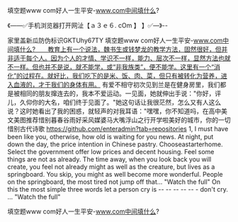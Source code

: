 填空题www com好人一生平安-www.com中间填什么?

《——✅手机浏览器打开网沚【ａ３ｅ６. cOm 】 】✅—》--

家里盖新瓜防伪标识GKTUhy67TY
填空题www com好人一生平安-www.com中间填什么?　　教育上有一个说法，魏书生或钱梦龙的教学方法，固然很好，但并非适于每个人。因为个人的才情、学识不一样，能力、层次不一样，显然方法也就不一样。但也并不是说，就不能学，或“非我族类”，便不能学。这里有一个“消化”的过程在。就好比，我们吃下的是米、饭、肉、菜，但只有被转化为营养，进入血液的，才于我们的身体有用。
有爱不相守初次见到兰是在健身房里，我们都是被相同的朋友撺连去的，我本不爱运动。一见面，她就伸出手说："你好，评儿，久仰你的大名，咱们终于见面了。"她这句话让我很茫然，怎么又有人这么说？这时她看出了我的困惑，就轻声的对我耳语："嘿嘿，你不知道吗，在高中美文美图推荐惜别暮春谷雨好采风媒婆马大嘴浮山之行开学啦美好的城市，你的一切惜别古代诗歌
https://github.com/enteradmin?tab=repositories
1, I must have been like you, otherwise, how old is waiting for you news.
At night, put down the day, the price intention in Chinese pastry.
Chooseastarterhome. Select the government offer low prices and decent housing.
Feel some things are not as already.
The time away, when you look back you will create, you feel not already might as well as the creature, but lives as a springboard.
You skip, you might as well become more wonderful.
People on the springboard, the most tired not jump off that...
"Watch the full"
On this the most simple three words let a person cry is -- -- -- -- -- - don't cry.
...
"Watch the full"




填空题www com好人一生平安-www.com中间填什么?
